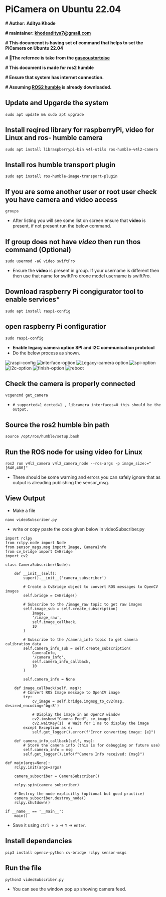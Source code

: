 # PiCamera on Ubuntu 22.04

**# Author: Aditya Khode**

**# maintainer: khodeaditya7@gmail.com**

**# This documennt is having set of command that helps to set the PiCamera on Ubuntu 22.04**

**# 🔗The refernce is take from the [gaseoustortoise](https://www.youtube.com/watch?v=va7o7wzhEE4&t=49s)**

**# This document is made for ros2 humble**

**# Ensure that system has internet connection.**

**# Assuming [ROS2 humble](https://docs.ros.org/en/humble/Installation/Ubuntu-Install-Debs.html) is already downloaded.**

## **Update and Upgarde the system**
```
sudo apt update && sudo apt upgrade
```


## **Install reqired library for raspberryPi, video for Linux and ros- humble camera**

```
sudo apt install libraspberrypi-bin v4l-utils ros-humble-v4l2-camera
```

## **Install ros humble transport plugin**

```
sudo apt install ros-humble-image-transport-plugin
```

## **If you are some another user or root user check you have camera and video access**

```
groups
```
- After listing you will see some list on screen ensure that **video** is present, if not present run the below command.

## **If group does not have *video* then run thos command (Optional)**

```
sudo usermod -aG video swiftPro
```
- Ensure the **video** is present in group. If your username is different then then use that name for swiftPro drone model username is swiftPro.

## **Download raspberry Pi congigurator tool to enable services***

```
sudo apt install raspi-config
```

## **open raspberry Pi configuratior**

```
sudo raspi-config
```
- **Enable legacy camera option SPI and I2C communication prototcol**
- Do the below process as shown.

![raspi-config](https://github.com/user-attachments/assets/94da1e0d-c62c-49a2-8545-7879a4317f84)
![interface-option](https://github.com/user-attachments/assets/47bdd073-8ba2-4bbb-a284-c2fa5ce6fb3f)
![Legacy-camera option](https://github.com/user-attachments/assets/78d2a8bb-6119-4a69-8bbf-a98a6ba5a63e)
![spi-option](https://github.com/user-attachments/assets/f97cba4c-870a-4229-b9a0-b7b2cc8c4c10)
![i2c-option](https://github.com/user-attachments/assets/469a1387-63ab-4593-adb2-76dd10a5d8ef)
![finish-option](https://github.com/user-attachments/assets/dd8f6bc4-658d-4a96-9263-15d853c3bc19)
![reboot](https://github.com/user-attachments/assets/395a7d66-2622-4065-aea7-362c2f8899a2)


## **Check the camera is properly connected**
```
vcgencmd get_camera
```
- ```# supported=1 dected=1 , libcamera interfaces=0 this should be the output.```

## **Source the ros2 humble bin path**

```
source /opt/ros/humble/setup.bash
```

## **Run the ROS node for using video for Linux**

```
ros2 run v4l2_camera v4l2_camera_node --ros-args -p image_size:="[640,480]"
```
- There should be some warning and errors you can safely ignore that as output is alreading publishing the sensor_msg.

##  **View Output** 
- Make a file
```
nano videoSubscriber.py
```
- write or copy paste the code given below in videoSubscriber.py
```
import rclpy
from rclpy.node import Node
from sensor_msgs.msg import Image, CameraInfo
from cv_bridge import CvBridge
import cv2

class CameraSubscriber(Node):

    def __init__(self):
        super().__init__('camera_subscriber')
        
        # Create a CvBridge object to convert ROS messages to OpenCV images
        self.bridge = CvBridge()

        # Subscribe to the /image_raw topic to get raw images
        self.image_sub = self.create_subscription(
            Image,
            '/image_raw',
            self.image_callback,
            10
        )

        # Subscribe to the /camera_info topic to get camera calibration data
        self.camera_info_sub = self.create_subscription(
            CameraInfo,
            '/camera_info',
            self.camera_info_callback,
            10
        )
        
        self.camera_info = None

    def image_callback(self, msg):
        # Convert ROS Image message to OpenCV image
        try:
            cv_image = self.bridge.imgmsg_to_cv2(msg, desired_encoding='bgr8')
            
            # Display the image in an OpenCV window
            cv2.imshow("Camera Feed", cv_image)
            cv2.waitKey(1)  # Wait for 1 ms to display the image
        except Exception as e:
            self.get_logger().error(f"Error converting image: {e}")

    def camera_info_callback(self, msg):
        # Store the camera info (this is for debugging or future use)
        self.camera_info = msg
        self.get_logger().info(f"Camera Info received: {msg}")

def main(args=None):
    rclpy.init(args=args)

    camera_subscriber = CameraSubscriber()

    rclpy.spin(camera_subscriber)

    # Destroy the node explicitly (optional but good practice)
    camera_subscriber.destroy_node()
    rclpy.shutdown()

if __name__ == '__main__':
    main()
```

- Save it using `ctrl + x` -> `Y` -> `enter`.
  
## **Install dependancies**

```
pip3 install opencv-python cv-bridge rclpy sensor-msgs
```

## **Run the file**

```
python3 videoSubscriber.py
```
- You can see the window pop up showing camera feed.
